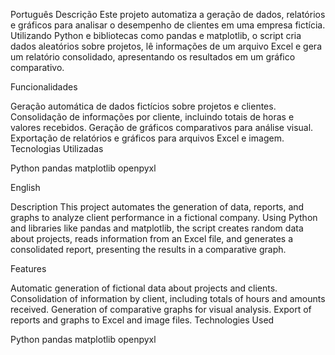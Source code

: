 Português
Descrição
Este projeto automatiza a geração de dados, relatórios e gráficos para analisar o desempenho de clientes em uma empresa fictícia. Utilizando Python e bibliotecas como pandas e matplotlib, o script cria dados aleatórios sobre projetos, lê informações de um arquivo Excel e gera um relatório consolidado, apresentando os resultados em um gráfico comparativo.

Funcionalidades

Geração automática de dados fictícios sobre projetos e clientes.
Consolidação de informações por cliente, incluindo totais de horas e valores recebidos.
Geração de gráficos comparativos para análise visual.
Exportação de relatórios e gráficos para arquivos Excel e imagem.
Tecnologias Utilizadas

Python
pandas
matplotlib
openpyxl



English

Description
This project automates the generation of data, reports, and graphs to analyze client performance in a fictional company. Using Python and libraries like pandas and matplotlib, the script creates random data about projects, reads information from an Excel file, and generates a consolidated report, presenting the results in a comparative graph.

Features

Automatic generation of fictional data about projects and clients.
Consolidation of information by client, including totals of hours and amounts received.
Generation of comparative graphs for visual analysis.
Export of reports and graphs to Excel and image files.
Technologies Used

Python
pandas
matplotlib
openpyxl







